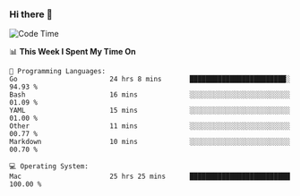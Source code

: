 ### Hi there 👋

<!--
**CrazyCollin/crazycollin** is a ✨ _special_ ✨ repository because its `README.md` (this file) appears on your GitHub profile.

Here are some ideas to get you started:

- 🔭 I’m currently working on ...
- 🌱 I’m currently learning ...
- 👯 I’m looking to collaborate on ...
- 🤔 I’m looking for help with ...
- 💬 Ask me about ...
- 📫 How to reach me: ...
- 😄 Pronouns: ...
- ⚡ Fun fact: ...
-->

<!--START_SECTION:waka-->
![Code Time](http://img.shields.io/badge/Code%20Time-4%2C502%20hrs%2041%20mins-blue)

📊 **This Week I Spent My Time On** 

```text
💬 Programming Languages: 
Go                       24 hrs 8 mins       ████████████████████████░   94.93 % 
Bash                     16 mins             ░░░░░░░░░░░░░░░░░░░░░░░░░   01.09 % 
YAML                     15 mins             ░░░░░░░░░░░░░░░░░░░░░░░░░   01.00 % 
Other                    11 mins             ░░░░░░░░░░░░░░░░░░░░░░░░░   00.77 % 
Markdown                 10 mins             ░░░░░░░░░░░░░░░░░░░░░░░░░   00.70 % 

💻 Operating System: 
Mac                      25 hrs 25 mins      █████████████████████████   100.00 % 
```


<!--END_SECTION:waka-->
